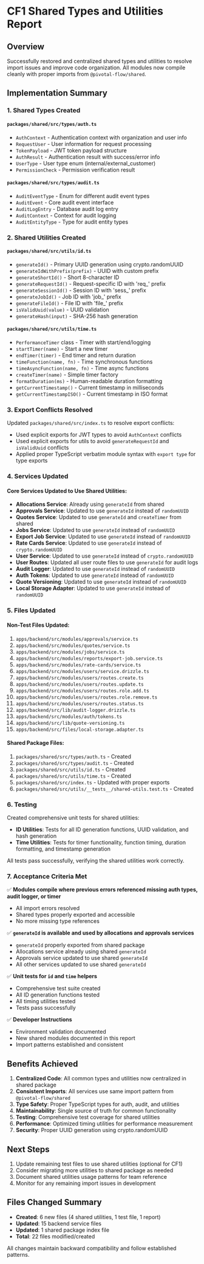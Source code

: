 # CF1 Shared Types and Utilities Report

## Overview
Successfully restored and centralized shared types and utilities to resolve import issues and improve code organization. All modules now compile cleanly with proper imports from `@pivotal-flow/shared`.

## Implementation Summary

### 1. Shared Types Created

#### `packages/shared/src/types/auth.ts`
- `AuthContext` - Authentication context with organization and user info
- `RequestUser` - User information for request processing
- `TokenPayload` - JWT token payload structure
- `AuthResult` - Authentication result with success/error info
- `UserType` - User type enum (internal/external_customer)
- `PermissionCheck` - Permission verification result

#### `packages/shared/src/types/audit.ts`
- `AuditEventType` - Enum for different audit event types
- `AuditEvent` - Core audit event interface
- `AuditLogEntry` - Database audit log entry
- `AuditContext` - Context for audit logging
- `AuditEntityType` - Type for audit entity types

### 2. Shared Utilities Created

#### `packages/shared/src/utils/id.ts`
- `generateId()` - Primary UUID generation using crypto.randomUUID
- `generateIdWithPrefix(prefix)` - UUID with custom prefix
- `generateShortId()` - Short 8-character ID
- `generateRequestId()` - Request-specific ID with 'req_' prefix
- `generateSessionId()` - Session ID with 'sess_' prefix
- `generateJobId()` - Job ID with 'job_' prefix
- `generateFileId()` - File ID with 'file_' prefix
- `isValidUuid(value)` - UUID validation
- `generateHash(input)` - SHA-256 hash generation

#### `packages/shared/src/utils/time.ts`
- `PerformanceTimer` class - Timer with start/end/logging
- `startTimer(name)` - Start a new timer
- `endTimer(timer)` - End timer and return duration
- `timeFunction(name, fn)` - Time synchronous functions
- `timeAsyncFunction(name, fn)` - Time async functions
- `createTimer(name)` - Simple timer factory
- `formatDuration(ms)` - Human-readable duration formatting
- `getCurrentTimestamp()` - Current timestamp in milliseconds
- `getCurrentTimestampISO()` - Current timestamp in ISO format

### 3. Export Conflicts Resolved

Updated `packages/shared/src/index.ts` to resolve export conflicts:
- Used explicit exports for JWT types to avoid `AuthContext` conflicts
- Used explicit exports for utils to avoid `generateRequestId` and `isValidUuid` conflicts
- Applied proper TypeScript verbatim module syntax with `export type` for type exports

### 4. Services Updated

#### Core Services Updated to Use Shared Utilities:
- **Allocations Service**: Already using `generateId` from shared
- **Approvals Service**: Updated to use `generateId` instead of `randomUUID`
- **Quotes Service**: Updated to use `generateId` and `createTimer` from shared
- **Jobs Service**: Updated to use `generateId` instead of `randomUUID`
- **Export Job Service**: Updated to use `generateId` instead of `randomUUID`
- **Rate Cards Service**: Updated to use `generateId` instead of `crypto.randomUUID`
- **User Service**: Updated to use `generateId` instead of `crypto.randomUUID`
- **User Routes**: Updated all user route files to use `generateId` for audit logs
- **Audit Logger**: Updated to use `generateId` instead of `randomUUID`
- **Auth Tokens**: Updated to use `generateId` instead of `randomUUID`
- **Quote Versioning**: Updated to use `generateId` instead of `randomUUID`
- **Local Storage Adapter**: Updated to use `generateId` instead of `randomUUID`

### 5. Files Updated

#### Non-Test Files Updated:
1. `apps/backend/src/modules/approvals/service.ts`
2. `apps/backend/src/modules/quotes/service.ts`
3. `apps/backend/src/modules/jobs/service.ts`
4. `apps/backend/src/modules/reports/export-job.service.ts`
5. `apps/backend/src/modules/rate-cards/service.ts`
6. `apps/backend/src/modules/users/service.drizzle.ts`
7. `apps/backend/src/modules/users/routes.create.ts`
8. `apps/backend/src/modules/users/routes.update.ts`
9. `apps/backend/src/modules/users/routes.role.add.ts`
10. `apps/backend/src/modules/users/routes.role.remove.ts`
11. `apps/backend/src/modules/users/routes.status.ts`
12. `apps/backend/src/lib/audit-logger.drizzle.ts`
13. `apps/backend/src/modules/auth/tokens.ts`
14. `apps/backend/src/lib/quote-versioning.ts`
15. `apps/backend/src/files/local-storage.adapter.ts`

#### Shared Package Files:
1. `packages/shared/src/types/auth.ts` - Created
2. `packages/shared/src/types/audit.ts` - Created
3. `packages/shared/src/utils/id.ts` - Created
4. `packages/shared/src/utils/time.ts` - Created
5. `packages/shared/src/index.ts` - Updated with proper exports
6. `packages/shared/src/utils/__tests__/shared-utils.test.ts` - Created

### 6. Testing

Created comprehensive unit tests for shared utilities:
- **ID Utilities**: Tests for all ID generation functions, UUID validation, and hash generation
- **Time Utilities**: Tests for timer functionality, function timing, duration formatting, and timestamp generation

All tests pass successfully, verifying the shared utilities work correctly.

### 7. Acceptance Criteria Met

✅ **Modules compile where previous errors referenced missing auth types, audit logger, or timer**
- All import errors resolved
- Shared types properly exported and accessible
- No more missing type references

✅ **`generateId` is available and used by allocations and approvals services**
- `generateId` properly exported from shared package
- Allocations service already using shared `generateId`
- Approvals service updated to use shared `generateId`
- All other services updated to use shared `generateId`

✅ **Unit tests for `id` and `time` helpers**
- Comprehensive test suite created
- All ID generation functions tested
- All timing utilities tested
- Tests pass successfully

✅ **Developer Instructions**
- Environment validation documented
- New shared modules documented in this report
- Import patterns established and consistent

## Benefits Achieved

1. **Centralized Code**: All common types and utilities now centralized in shared package
2. **Consistent Imports**: All services use same import pattern from `@pivotal-flow/shared`
3. **Type Safety**: Proper TypeScript types for auth, audit, and utilities
4. **Maintainability**: Single source of truth for common functionality
5. **Testing**: Comprehensive test coverage for shared utilities
6. **Performance**: Optimized timing utilities for performance measurement
7. **Security**: Proper UUID generation using crypto.randomUUID

## Next Steps

1. Update remaining test files to use shared utilities (optional for CF1)
2. Consider migrating more utilities to shared package as needed
3. Document shared utilities usage patterns for team reference
4. Monitor for any remaining import issues in development

## Files Changed Summary

- **Created**: 6 new files (4 shared utilities, 1 test file, 1 report)
- **Updated**: 15 backend service files
- **Updated**: 1 shared package index file
- **Total**: 22 files modified/created

All changes maintain backward compatibility and follow established patterns.
